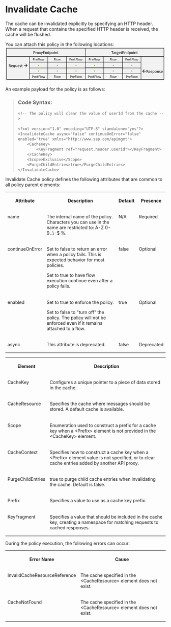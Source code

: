 <!-- loio82fab59f830d41adbf70345cb85d0263 -->

# Invalidate Cache

The cache can be invalidated explicitly by specifying an HTTP header. When a request that contains the specified HTTP header is received, the cache will be flushed.

You can attach this policy in the following locations: ![](images/Flow_policy_116062b.png)

An example payload for the policy is as follows:

> ### Code Syntax:  
> ```
> <!-- The policy will clear the value of userId from the cache -->
> 
> <?xml version="1.0" encoding="UTF-8" standalone="yes"?>
> <InvalidateCache async="false" continueOnError="false" enabled="true" xmlns="http://www.sap.com/apimgmt">
>     <CacheKey>
>         <KeyFragment ref="request.header.userid"></KeyFragment>
>     </CacheKey>
>     <Scope>Exclusive</Scope>
>     <PurgeChildEntries>true</PurgeChildEntries>
> </InvalidateCache>
> ```

Invalidate Cache policy defines the following attributes that are common to all policy parent elements:


<table>
<tr>
<th valign="top">

Attribute



</th>
<th valign="top">

Description



</th>
<th valign="top">

Default



</th>
<th valign="top">

Presence



</th>
</tr>
<tr>
<td valign="top">

name



</td>
<td valign="top">

The internal name of the policy. Characters you can use in the name are restricted to: A-Z 0-9.\_\\-$ %.



</td>
<td valign="top">

N/A



</td>
<td valign="top">

Required



</td>
</tr>
<tr>
<td valign="top">

continueOnError



</td>
<td valign="top">

Set to false to return an error when a policy fails. This is expected behavior for most policies.

Set to true to have flow execution continue even after a policy fails.



</td>
<td valign="top">

false



</td>
<td valign="top">

Optional



</td>
</tr>
<tr>
<td valign="top">

enabled



</td>
<td valign="top">

Set to true to enforce the policy.

Set to false to "turn off" the policy. The policy will not be enforced even if it remains attached to a flow.



</td>
<td valign="top">

true



</td>
<td valign="top">

Optional



</td>
</tr>
<tr>
<td valign="top">

async



</td>
<td valign="top">

This attribute is deprecated.



</td>
<td valign="top">

false



</td>
<td valign="top">

Deprecated



</td>
</tr>
</table>


<table>
<tr>
<th valign="top">

**Element**



</th>
<th valign="top">

**Description**



</th>
</tr>
<tr>
<td valign="top">

CacheKey



</td>
<td valign="top">

Configures a unique pointer to a piece of data stored in the cache.



</td>
</tr>
<tr>
<td valign="top">

CacheResource



</td>
<td valign="top">

Specifies the cache where messages should be stored. A default cache is available.



</td>
</tr>
<tr>
<td valign="top">

Scope



</td>
<td valign="top">

Enumeration used to construct a prefix for a cache key when a <Prefix\> element is not provided in the <CacheKey\> element.



</td>
</tr>
<tr>
<td valign="top">

CacheContext



</td>
<td valign="top">

Specifies how to construct a cache key when a <Prefix\> element value is not specified, or to clear cache entries added by another API proxy.



</td>
</tr>
<tr>
<td valign="top">

PurgeChildEntries



</td>
<td valign="top">

true to purge child cache entries when invalidating the cache. Default is false.



</td>
</tr>
<tr>
<td valign="top">

Prefix



</td>
<td valign="top">

Specifies a value to use as a cache key prefix.



</td>
</tr>
<tr>
<td valign="top">

KeyFragment



</td>
<td valign="top">

Specifies a value that should be included in the cache key, creating a namespace for matching requests to cached responses.



</td>
</tr>
</table>

During the policy execution, the following errors can occur:


<table>
<tr>
<th valign="top">

Error Name



</th>
<th valign="top">

Cause



</th>
</tr>
<tr>
<td valign="top">

InvalidCacheResourceReference



</td>
<td valign="top">

The cache specified in the <CacheResource\> element does not exist.



</td>
</tr>
<tr>
<td valign="top">

CacheNotFound



</td>
<td valign="top">

The cache specified in the <CacheResource\> element does not exist.



</td>
</tr>
</table>

